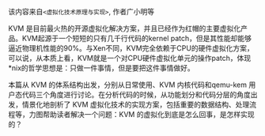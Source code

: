 该内容来自`<虚拟化技术原理与实现>`, 作者广小明等

KVM 是目前最火热的开源虚拟化解决方案，并且已经作为红帽的主要虚拟化产品。KVM起源于一个短短的只有几千行代码的kernel patch，但是其性能却能够逼近物理机性能的90%。与Xen不同，KVM完全依赖于CPU的硬件虚拟化方案，可以说，从本质上看，KVM就是一个对CPU硬件虚拟化单元的操作patch，体现*nix的哲学思想是：只做一件事情，但是要把这件事情做好。

本篇从 KVM 的体系结构出发，分别从日常使用、KVM 内核代码和qemu-kem 用户态代码三个角度进行讨论。在分析代码的时候，从功能划分和代码分层的角度出发，情景化地剖析了 KVM 虚拟化技术的实现方案，包括重要的数据结构、处理流程等，力图帮助读者解决一个问题：KVM 的虚拟化到底是怎么回事，是怎样实现的？